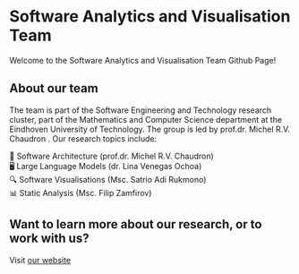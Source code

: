 # Software Analytics and Visualisation Team
Welcome to the Software Analytics and Visualisation Team Github Page!

## About our team
The team is part of the Software Engineering and Technology research cluster, part of the Mathematics and Computer Science department at the Eindhoven University of Technology. The group is led by prof.dr. Michel R.V. Chaudron . Our research topics include:

📐 Software Architecture (prof.dr. Michel R.V. Chaudron)\
🖥 Large Language Models (dr. Lina Venegas Ochoa)\
🔍 Software Visualisations (Msc. Satrio Adi Rukmono)\
📊 Static Analysis (Msc. Filip Zamfirov)

## Want to learn more about our research, or to work with us? 
Visit [our website](https://lightflp.github.io/savant/)